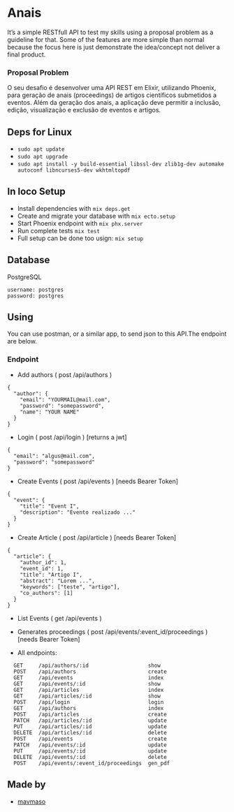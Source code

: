 # Anais

It’s a simple RESTfull API to test my skills using a proposal problem as a guideline for that. Some of the features are more simple than normal because the focus here is
just demonstrate the idea/concept not deliver a final product.

### Proposal Problem

  O seu desafio é desenvolver uma API REST em Elixir, utilizando Phoenix, para geração de anais (proceedings) de artigos científicos submetidos a eventos. Além da geração dos anais, a aplicação deve permitir a inclusão, edição, visualização e exclusão de eventos e artigos.

## Deps for Linux

- `sudo apt update`
- `sudo apt upgrade`
- `sudo apt install -y build-essential libssl-dev zlib1g-dev automake autoconf libncurses5-dev wkhtmltopdf`

## In loco Setup

- Install dependencies with `mix deps.get`
- Create and migrate your database with `mix ecto.setup`
- Start Phoenix endpoint with `mix phx.server`
- Run complete tests `mix test`
- Full setup can be done too usign: `mix setup`

## Database
  PostgreSQL
  ```
  username: postgres
  password: postgres
  ```

## Using

 You can use postman, or a similar app, to send json to this API.The endpoint are below.


### Endpoint

 - Add authors ( post /api/authors )
  ```
  {
    "author": {
      "email": "YOURMAIL@mail.com",
      "password": "somepassword",
      "name": "YOUR NAME"
    }
  }
  ```

 - Login ( post /api/login ) [returns a jwt]
  ```
  {
    "email": "algus@mail.com",
    "password": "somepassword"
  }
  ```

 - Create Events ( post /api/events ) [needs Bearer Token]
  ```
  {
    "event": {
      "title": "Event I",
      "description": "Evento realizado ..."
    }
  }
  ```

 - Create Article ( post /api/article ) [needs Bearer Token]
  ```
  {
    "article": {
      "author_id": 1,
      "event_id": 1,
      "title": "Artigo I",
      "abstract": "Lorem ...",
      "keywords": ["teste", "artigo"],
      "co_authors": [1]
    }
  }
  ```

 - List Events ( get /api/events )

 - Generates proceedings ( post /api/events/:event_id/proceedings ) [needs Bearer Token]

 - All endpoints:
  ```
    GET     /api/authors/:id                   show
    POST    /api/authors                       create
    GET     /api/events                        index
    GET     /api/events/:id                    show
    GET     /api/articles                      index
    GET     /api/articles/:id                  show
    POST    /api/login                         login
    GET     /api/authors                       index
    POST    /api/articles                      create
    PATCH   /api/articles/:id                  update
    PUT     /api/articles/:id                  update
    DELETE  /api/articles/:id                  delete
    POST    /api/events                        create
    PATCH   /api/events/:id                    update
    PUT     /api/events/:id                    update
    DELETE  /api/events/:id                    delete
    POST    /api/events/:event_id/proceedings  gen_pdf
  ```

## Made by

 - [mavmaso](https://github.com/mavmaso)

